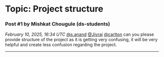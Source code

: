 # Topic: Project structure

### Post #1 by **Mishkat Chougule** (ds-students)
*February 10, 2025, 16:34 UTC*
[@s.anand](https://discourse.onlinedegree.iitm.ac.in/u/s.anand) [@Jivraj](https://discourse.onlinedegree.iitm.ac.in/u/jivraj) [@carlton](https://discourse.onlinedegree.iitm.ac.in/u/carlton) can you please provide structure of the project as it is getting very confusing, it will be very helpful and create less confusion regarding the project.

---
